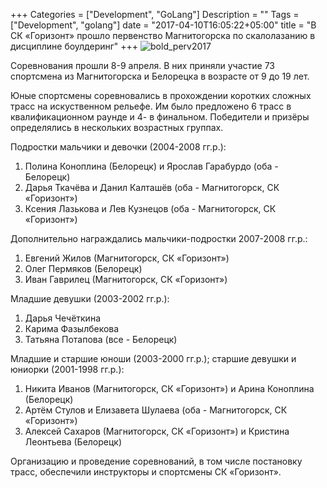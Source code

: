 +++
Categories = ["Development", "GoLang"]
Description = ""
Tags = ["Development", "golang"]
date = "2017-04-10T16:05:22+05:00"
title = "В СК «Горизонт» прошло первенство Магнитогорска по скалолазанию в дисциплине боулдеринг"
+++
![bold_perv2017](/images/bold_perv2017.jpg)

Соревнования прошли 8-9 апреля. В них приняли участие 73 спортсмена из Магнитогорска и Белорецка в возрасте от 9 до 19 лет.
<!--more-->

Юные спортсмены соревновались в прохождении коротких сложных трасс на искуственном рельефе. Им было предложено 6 трасс в квалификационном раунде и 4- в финальном.
Победители и призёры определялись в нескольких возрастных группах.

Подростки мальчики и девочки (2004-2008 гг.р.):
1. Полина Коноплина (Белорецк) и Ярослав Гарабурдо (оба - Белорецк)
2. Дарья Ткачёва и Данил Калташёв (оба - Магнитогорск, СК «Горизонт»)
3. Ксения Лазькова и Лев Кузнецов (оба - Магнитогорск, СК «Горизонт»)

Дополнительно награждались мальчики-подростки 2007-2008 гг.р.:
1. Евгений Жилов (Магнитогорск, СК «Горизонт»)
2. Олег Пермяков (Белорецк)
3. Иван Гаврилец (Магнитогорск, СК «Горизонт»)

Младшие девушки (2003-2002 гг.р.):
1. Дарья Чечёткина
2. Карима Фазылбекова
3. Татьяна Потапова
(все - Белорецк)

Младшие и старшие юноши (2003-2000 гг.р.); старшие девушки и юниорки (2001-1998 гг.р.):
1. Никита Иванов (Магнитогорск, СК «Горизонт») и Арина Коноплина (Белорецк)
2. Артём Стулов и Елизавета Шулаева (оба - Магнитогорск, СК «Горизонт»)
3. Алексей Сахаров (Магнитогорск, СК «Горизонт») и Кристина Леонтьева (Белорецк)

Организацию и проведение соревнований, в том числе постановку трасс, обеспечили инструкторы и спортсмены СК «Горизонт».

